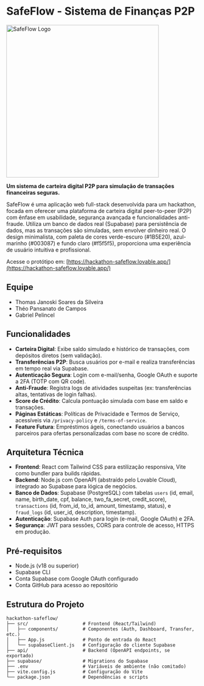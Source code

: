 # SafeFlow - Sistema de Finanças P2P

<img width="400" height="400" alt="SafeFlow Logo" src="https://github.com/user-attachments/assets/6a9d32a4-c248-489f-9a85-76ce77ab4356" />

**Um sistema de carteira digital P2P para simulação de transações financeiras seguras.**

SafeFlow é uma aplicação web full-stack desenvolvida para um hackathon, focada em oferecer uma plataforma de carteira digital peer-to-peer (P2P) com ênfase em usabilidade, segurança avançada e funcionalidades anti-fraude. Utiliza um banco de dados real (Supabase) para persistência de dados, mas as transações são simuladas, sem envolver dinheiro real. O design minimalista, com paleta de cores verde-escuro (#1B5E20), azul-marinho (#003087) e fundo claro (#f5f5f5), proporciona uma experiência de usuário intuitiva e profissional.

Acesse o protótipo em: [https://hackathon-safeflow.lovable.app/](https://hackathon-safeflow.lovable.app/)

## Equipe
- Thomas Janoski Soares da Silveira
- Théo Pansanato de Campos
- Gabriel Pelincel

## Funcionalidades
- **Carteira Digital**: Exibe saldo simulado e histórico de transações, com depósitos diretos (sem validação).
- **Transferências P2P**: Busca usuários por e-mail e realiza transferências em tempo real via Supabase.
- **Autenticação Segura**: Login com e-mail/senha, Google OAuth e suporte a 2FA (TOTP com QR code).
- **Anti-Fraude**: Registra logs de atividades suspeitas (ex: transferências altas, tentativas de login falhas).
- **Score de Crédito**: Calcula pontuação simulada com base em saldo e transações.
- **Páginas Estáticas**: Políticas de Privacidade e Termos de Serviço, acessíveis via `/privacy-policy` e `/terms-of-service`.
- **Feature Futura**: Empréstimos ágeis, conectando usuários a bancos parceiros para ofertas personalizadas com base no score de crédito.

## Arquitetura Técnica
- **Frontend**: React com Tailwind CSS para estilização responsiva, Vite como bundler para builds rápidas.
- **Backend**: Node.js com OpenAPI (abstraído pelo Lovable Cloud), integrado ao Supabase para lógica de negócios.
- **Banco de Dados**: Supabase (PostgreSQL) com tabelas `users` (id, email, name, birth_date, cpf, balance, two_fa_secret, credit_score), `transactions` (id, from_id, to_id, amount, timestamp, status), e `fraud_logs` (id, user_id, description, timestamp).
- **Autenticação**: Supabase Auth para login (e-mail, Google OAuth) e 2FA.
- **Segurança**: JWT para sessões, CORS para controle de acesso, HTTPS em produção.

## Pré-requisitos
- Node.js (v18 ou superior)
- Supabase CLI
- Conta Supabase com Google OAuth configurado
- Conta GitHub para acesso ao repositório

## Estrutura do Projeto

```
hackathon-safeflow/
├── src/                    # Frontend (React/Tailwind)
│   ├── components/         # Componentes (Auth, Dashboard, Transfer, etc.)
│   ├── App.js              # Ponto de entrada do React
│   └── supabaseClient.js   # Configuração do cliente Supabase
├── api/                    # Backend (OpenAPI endpoints, se exportado)
├── supabase/               # Migrations do Supabase
├── .env                    # Variáveis de ambiente (não comitado)
├── vite.config.js          # Configuração do Vite
└── package.json            # Dependências e scripts
```
